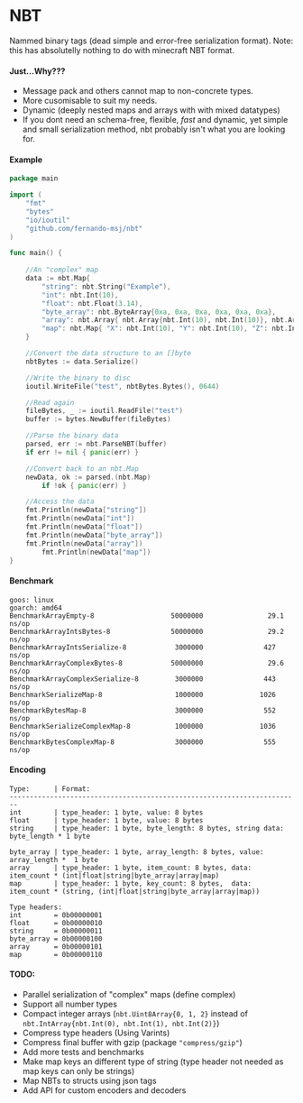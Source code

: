 # NBT

Nammed binary tags (dead simple and error-free serialization format).
Note: this has absolutelly nothing to do with minecraft NBT format.

#### Just...Why???

* Message pack and others cannot map to non-concrete types.
* More cusomisable to suit my needs.
* Dynamic (deeply nested maps and arrays with with mixed datatypes)
* If you dont need an schema-free, flexible, _fast_ and dynamic, yet simple and small serialization method, nbt probably isn't what you are looking for.

#### Example

```go
package main

import (
	"fmt"
	"bytes"
	"io/ioutil"
	"github.com/fernando-msj/nbt"
)

func main() {
	
	//An "complex" map
	data := nbt.Map{
		"string": nbt.String("Example"),
		"int": nbt.Int(10),
		"float": nbt.Float(3.14),
		"byte_array": nbt.ByteArray{0xa, 0xa, 0xa, 0xa, 0xa, 0xa},
		"array": nbt.Array{ nbt.Array{nbt.Int(10), nbt.Int(10)}, nbt.Array{nbt.Int(30) },
		"map": nbt.Map{ "X": nbt.Int(10), "Y": nbt.Int(10), "Z": nbt.Int(10) },
	}

	//Convert the data structure to an []byte
	nbtBytes := data.Serialize()

	//Write the binary to disc
	ioutil.WriteFile("test", nbtBytes.Bytes(), 0644)

	//Read again
	fileBytes, _ := ioutil.ReadFile("test")
	buffer := bytes.NewBuffer(fileBytes)

	//Parse the binary data
	parsed, err := nbt.ParseNBT(buffer)
	if err != nil { panic(err) }

	//Convert back to an nbt.Map
	newData, ok := parsed.(nbt.Map)
        if !ok { panic(err) }

	//Access the data
	fmt.Println(newData["string"])
	fmt.Println(newData["int"])
	fmt.Println(newData["float"])
	fmt.Println(newData["byte_array"])
	fmt.Println(newData["array"])
        fmt.Println(newData["map"])
}

```

#### Benchmark
```
goos: linux
goarch: amd64
BenchmarkArrayEmpty-8                   50000000                29.1 ns/op
BenchmarkArrayIntsBytes-8               50000000                29.2 ns/op
BenchmarkArrayIntsSerialize-8            3000000               427 ns/op
BenchmarkArrayComplexBytes-8            50000000                29.6 ns/op
BenchmarkArrayComplexSerialize-8         3000000               443 ns/op
BenchmarkSerializeMap-8                  1000000              1026 ns/op
BenchmarkBytesMap-8                      3000000               552 ns/op
BenchmarkSerializeComplexMap-8           1000000              1036 ns/op
BenchmarkBytesComplexMap-8               3000000               555 ns/op
```

#### Encoding
```
Type:      | Format:
------------------------------------------------------------------------
int        | type_header: 1 byte, value: 8 bytes
float      | type_header: 1 byte, value: 8 bytes
string     | type_header: 1 byte, byte_length: 8 bytes, string data: byte_length * 1 byte

byte_array | type_header: 1 byte, array_length: 8 bytes, value: array_length *  1 byte
array      | type_header: 1 byte, item_count: 8 bytes, data: item_count * (int|float|string|byte_array|array|map)
map        | type_header: 1 byte, key_count: 8 bytes,  data: item_count * (string, (int|float|string|byte_array|array|map))

Type headers:
int        = 0b00000001
float      = 0b00000010
string     = 0b00000011
byte_array = 0b00000100
array      = 0b00000101
map        = 0b00000110
```

#### TODO:
* Parallel serialization of "complex" maps (define complex)
* Support all number types
* Compact integer arrays (`nbt.Uint8Array{0, 1, 2}` instead of `nbt.IntArray{nbt.Int(0), nbt.Int(1), nbt.Int(2)}`)
* Compress type headers (Using Varints)
* Compress final buffer with gzip (package `"compress/gzip"`)
* Add more tests and benchmarks
* Make map keys an different type of string (type header not needed as map keys can only be strings)
* Map NBTs to structs using json tags
* Add API for custom encoders and decoders
